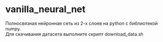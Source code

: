 # vanilla_neural_net
Полносвязная нейронная сеть из 2-х слоев на python с библиотекой numpy.  
Для скачивания датасета выполните скрипт download_data.sh
